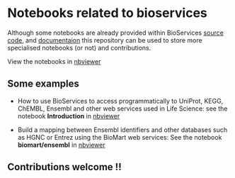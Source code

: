 Notebooks related to bioservices
=================================

Although some notebooks are already provided within BioServices [source code](https://github.com/cokelaer/bioservices),  and [documentaion](http://pythonhosted.org//bioservices/)
this repository can be used to store more specialised notebooks (or not) and contributions.

View the notebooks in [nbviewer](http://nbviewer.ipython.org/github/bioservices/notebooks/tree/master/)



Some examples
------------------
* How to use BioServices to access programmatically to UniProt, KEGG, ChEMBL, Ensembl and other web services used in Life Science: see the notebook **Introduction** in [nbviewer]( http://nbviewer.ipython.org/github/bioservices/notebooks/blob/master/introduction/Overview.ipynb)

* Build a mapping between Ensembl identifiers and other databases such as HGNC or Entrez using the BioMart web services:
  See the notebook **biomart/ensembl** in [nbviewer](http://nbviewer.ipython.org/github/bioservices/notebooks/tree/master/biomart/ensembl.ipynb)

Contributions welcome !!
--------------------------
